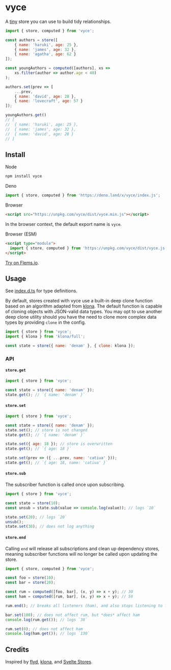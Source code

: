 # vyce

A [tiny](https://bundlephobia.com/package/vyce) store you can use to build tidy relationships.

```js
import { store, computed } from 'vyce';

const authors = store([
    { name: 'haruki', age: 25 },
    { name: 'james', age: 32 },
    { name: 'agatha', age: 62 }
]);

const youngAuthors = computed([authors], xs =>
    xs.filter(author => author.age < 40)
);

authors.set(prev => [
    ...prev,
    { name: 'david', age: 28 },
    { name: 'lovecraft', age: 57 }
]);

youngAuthors.get()
// [
//  { name: 'haruki', age: 25 },
//  { name: 'james', age: 32 },
//  { name: 'david', age: 28 }
// ]
```

## Install

Node
```bash
npm install vyce
```

Deno
```js
import { store, computed } from 'https://deno.land/x/vyce/index.js';
```

Browser
```html
<script src="https://unpkg.com/vyce/dist/vyce.min.js"></script>
```

In the browser context, the default export name is `vyce`.

Browser (ESM)
```html
<script type="module">
  import { store, computed } from 'https://unpkg.com/vyce/dist/vyce.js';
</script>
```

[Try on Flems.io](https://flems.io/#0=N4IgZglgNgpgziAXAbVAOwIYFsZJAOgAsAXLKEAGhAGMB7NYmBvAHigjQGsACAJxigBeADog4xAJ6w4hGDGKjuhfmBEgSxAA5xEAel0BXNJs4BzfHSy64GTgd4YLcOLurPrt+47dxFkzTBqjAAexK7OogB8lGICMNTEEPQIiCAADIgAnGkgAL4U6Ni4qfgAVghUdAxMxHhV4tzA3OK0-Ny53ILcAG4S1DAA3MJow-XEzcQYjJ0TrTAAFE10RsSI3GntAJRDaGPcHNT8OAwz85udkRNTMPhw8vOa-N0X3IvcywxrjzDdFrQr3AA1NwAIxbbajZLjAAm8SONVO50El3E11u92+z2RryW-0+3ExfwBAFpQeCdsNUYxbgYAEbzaj2fgnbHAYbcbjQ2iM47EfC02jQiT4DhoGC8AASABUALIAGRmAAN2RzuCxCCDIgBhPGMXgsXQayIqjnqgBMkQAJMBGbxmXyPsRcgbCBaTWraQZiMR6Nx6NR2NROGoDvCGGcoqGYLyDZ7vfRjWhVR6vT6k-7A8HRLDDtGahGQJEc2HiLHUwmVYqdrltjE7rAEkk0CkQJlEAAOPIFECYHB4JwVGj0RjMVJ5AC6VHYXBSqB7RTwvX6MXs5FSGm0ekMxjMfysS5gAAE0vgzfg0rpoRBxLoD-gsBwyoP-MUxIcIJparlx7kgA).

## Usage

See [index.d.ts](/index.d.ts) for type definitions.

By default, stores created with vyce use a built-in deep clone function based on an algorithm adapted from [klona](https://github.com/lukeed/klona). The default function is capable of cloning objects with JSON-valid data types. You may opt to use another deep clone utility should you have the need to clone more complex data types by providing `clone` in the config.

```js
import { store } from 'vyce';
import { klona } from 'klona/full';

const state = store({ name: 'denam' }, { clone: klona });
```

### API

#### `store.get`
```js
import { store } from 'vyce';

const state = store({ name: 'denam' });
state.get(); // `{ name: 'denam' }`
```

#### `store.set`
```js
import { store } from 'vyce';

const state = store({ name: 'denam' });
state.set(); // store is not changed
state.get(); // `{ name: 'denam' }`

state.set({ age: 18 }); // store is overwritten
state.get(); // `{ age: 18 }`

state.set(prev => ({ ...prev, name: 'catiua' }));
state.get(); // `{ age: 18, name: 'catiua' }`
```

#### `store.sub`
The subscriber function is called once upon subscribing.
```js
import { store } from 'vyce';

const state = store(10);
const unsub = state.sub(value => console.log(value)); // logs `10`

state.set(20); // logs `20`
unsub();
state.set(30); // does not log anything
```

#### `store.end`
Calling `end` will release all subscriptions and clean up dependency stores, meaning subscriber functions will no longer be called upon updating the store.

```js
import { store, computed } from 'vyce';

const foo = store(10);
const bar = store(20);

const rum = computed([foo, bar], (x, y) => x + y); // 30
const ham = computed([rum, bar], (x, y) => x + y); // 50

rum.end(); // breaks all listeners (ham), and also stops listening to foo and bar

bar.set(100); // does not affect rum, but *does* affect ham
console.log(rum.get()); // logs `30`

rum.set(0); // does not affect ham
console.log(ham.get()); // logs `130`
```

## Credits

Inspired by [flyd](https://github.com/paldepind/flyd), [klona](https://github.com/lukeed/klona), and [Svelte Stores](https://svelte.dev/docs#run-time-svelte-store).